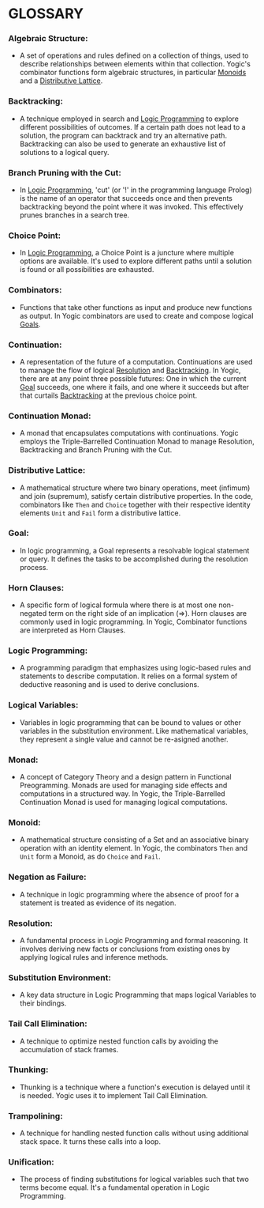 # **GLOSSARY**

### **Algebraic Structure**:  
- A set of operations and rules defined on a collection of things, used to
  describe relationships between elements within that collection. Yogic's
  combinator functions form algebraic structures, in particular
  [Monoids](#Monoid) and a [Distributive Lattice](#Distributive%20Lattice).

### **Backtracking**:  
- A technique employed in search and [Logic Programming](#Logic%20Programming)
  to explore different possibilities of outcomes. If a certain path does not
  lead to a solution, the program can backtrack and try an alternative path.
  Backtracking can also be used to generate an exhaustive list of solutions to
  a logical query.

### **Branch Pruning with the Cut**:  
- In [Logic Programming](#Logic%20Programming), 'cut' (or '!' in the programming
  language Prolog) is the name of an operator that succeeds once and then
  prevents backtracking beyond the point where it was invoked. This
  effectively prunes branches in a search tree.

### **Choice Point**:  
- In [Logic Programming](#Logic%20Programming), a Choice Point is a juncture
  where multiple options are available. It's used to explore different paths
  until a solution is found or all possibilities are exhausted.

### **Combinators**:  
- Functions that take other functions as input and produce new functions as
  output. In Yogic combinators are used to create and compose logical
  [Goals](#Goal).

### **Continuation**:  
- A representation of the future of a computation. Continuations are used to
  manage the flow of logical [Resolution](#Resolution) and
  [Backtracking](#Backtracking). In Yogic, there are at any point three
  possible futures: One in which the current [Goal](#Goal) succeeds, one where
  it fails, and one where it succeeds but after that curtails
  [Backtracking](#Backtracking) at the previous choice point.

### **Continuation Monad**:  
- A monad that encapsulates computations with continuations. Yogic employs the
  Triple-Barrelled Continuation Monad to manage Resolution, Backtracking and
  Branch Pruning with the Cut.

### **Distributive Lattice**:  
- A mathematical structure where two binary operations, meet (infimum) and
  join (supremum), satisfy certain distributive properties. In the code,
  combinators like `Then` and `Choice` together with their respective identity
  elements `Unit` and `Fail` form a distributive lattice.

### **Goal**:  
- In logic programming, a Goal represents a resolvable logical statement or
  query. It defines the tasks to be accomplished during the resolution
  process.

### **Horn Clauses**:  
- A specific form of logical formula where there is at most one non-negated
  term on the right side of an implication (=>). Horn clauses are commonly
  used in logic programming. In Yogic, Combinator functions are interpreted as
  Horn Clauses.

### **Logic Programming**:  
- A programming paradigm that emphasizes using logic-based rules and
  statements to describe computation. It relies on a formal system of
  deductive reasoning and is used to derive conclusions.

### **Logical Variables**:  
- Variables in logic programming that can be bound to values or other
  variables in the substitution environment. Like mathematical variables, they
  represent a single value and cannot be re-asigned another.

### **Monad**:  
- A concept of Category Theory and a design pattern in Functional
  Preogramming. Monads are used for managing side effects and computations in
  a structured way. In Yogic, the Triple-Barrelled Continuation Monad is used
  for managing logical computations.

### **Monoid**:  
- A mathematical structure consisting of a Set and an associative binary
  operation with an identity element. In Yogic, the combinators `Then` and
  `Unit` form a Monoid, as do `Choice` and `Fail`.

### **Negation as Failure**:  
- A technique in logic programming where the absence of proof for a statement
  is treated as evidence of its negation.

### **Resolution**:  
- A fundamental process in Logic Programming and formal reasoning. It involves
  deriving new facts or conclusions from existing ones by applying logical
  rules and inference methods.

### **Substitution Environment**:  
- A key data structure in Logic Programming that maps logical Variables to
  their bindings.

### **Tail Call Elimination**:  
- A technique to optimize nested function calls by avoiding the accumulation
  of stack frames.

### **Thunking**:  
- Thunking is a technique where a function's execution is delayed until it is
  needed. Yogic uses it to implement Tail Call Elimination.

### **Trampolining**:  
- A technique for handling nested function calls without using additional
  stack space. It turns these calls into a loop.

### **Unification**:  
- The process of finding substitutions for logical variables such that two
  terms become equal. It's a fundamental operation in Logic Programming.
